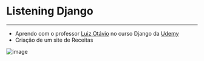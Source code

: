 # Listening Django
---

- Aprendo com o professor [Luiz Otávio](https://www.otaviomiranda.com.br/) no curso Django da [Udemy](https://www.udemy.com/)
- Criação de um site de Receitas
 
![image](https://user-images.githubusercontent.com/115126365/217994637-3d152094-29ba-465d-9510-913d0bb0061f.png)
